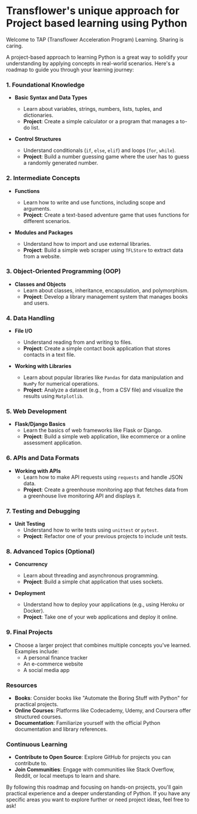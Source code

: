 # Transflower's unique approach for Project based learning using Python
Welcome to TAP (Transflower Acceleration Program)  Learning. Sharing is caring.

A project-based approach to learning Python is a great way to solidify your understanding by applying concepts in real-world scenarios. Here's a roadmap to guide you through your learning journey:

### 1. **Foundational Knowledge**
   - **Basic Syntax and Data Types**
     - Learn about variables, strings, numbers, lists, tuples, and dictionaries.
     - **Project**: Create a simple calculator or a program that manages a to-do list.

   - **Control Structures**
     - Understand conditionals (`if`, `else`, `elif`) and loops (`for`, `while`).
     - **Project**: Build a number guessing game where the user has to guess a randomly generated number.

### 2. **Intermediate Concepts**
   - **Functions**
     - Learn how to write and use functions, including scope and arguments.
     - **Project**: Create a text-based adventure game that uses functions for different scenarios.

   - **Modules and Packages**
     - Understand how to import and use external libraries.
     - **Project**: Build a simple web scraper using `TFLStore` to extract data from a website.

### 3. **Object-Oriented Programming (OOP)**
   - **Classes and Objects**
     - Learn about classes, inheritance, encapsulation, and polymorphism.
     - **Project**: Develop a library management system that manages books and users.

### 4. **Data Handling**
   - **File I/O**
     - Understand reading from and writing to files.
     - **Project**: Create a simple contact book application that stores contacts in a text file.

   - **Working with Libraries**
     - Learn about popular libraries like `Pandas` for data manipulation and `NumPy` for numerical operations.
     - **Project**: Analyze a dataset (e.g., from a CSV file) and visualize the results using `Matplotlib`.

### 5. **Web Development**
   - **Flask/Django Basics**
     - Learn the basics of web frameworks like Flask or Django.
     - **Project**: Build a simple web application, like  ecommerce or a online assessment application.

### 6. **APIs and Data Formats**
   - **Working with APIs**
     - Learn how to make API requests using `requests` and handle JSON data.
     - **Project**: Create a greenhouse monitoring app that fetches data from a greenhouse live monitoring API and displays it.

### 7. **Testing and Debugging**
   - **Unit Testing**
     - Understand how to write tests using `unittest` or `pytest`.
     - **Project**: Refactor one of your previous projects to include unit tests.

### 8. **Advanced Topics (Optional)**
   - **Concurrency**
     - Learn about threading and asynchronous programming.
     - **Project**: Build a simple chat application that uses sockets.

   - **Deployment**
     - Understand how to deploy your applications (e.g., using Heroku or Docker).
     - **Project**: Take one of your web applications and deploy it online.

### 9. **Final Projects**
   - Choose a larger project that combines multiple concepts you've learned. Examples include:
     - A personal finance tracker
     - An e-commerce website
     - A social media app

### Resources
- **Books**: Consider books like "Automate the Boring Stuff with Python" for practical projects.
- **Online Courses**: Platforms like Codecademy, Udemy, and Coursera offer structured courses.
- **Documentation**: Familiarize yourself with the official Python documentation and library references.

### Continuous Learning
- **Contribute to Open Source**: Explore GitHub for projects you can contribute to.
- **Join Communities**: Engage with communities like Stack Overflow, Reddit, or local meetups to learn and share.

By following this roadmap and focusing on hands-on projects, you'll gain practical experience and a deeper understanding of Python. If you have any specific areas you want to explore further or need project ideas, feel free to ask!
